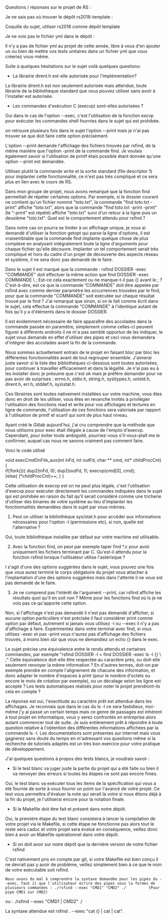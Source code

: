 Questions / réponses sur le projet de RS :

Je ne sais pas où trouver le dépôt rs2018-template :

Coquille du sujet, utiliser rs2018 comme dépôt template


Je ne vois pas le fichier yml dans le dépôt :

Il n'y a pas de fichier yml au projet de cette année, libre à vous d'en ajouter un ou bien de mettre vos tests unitaires dans un fichier yml que vous créeriez vous-même.

Suite à quelques hésitations sur le sujet voilà quelques questions:

- La librairie dirent.h est-elle autorisée pour l'implémentation? 

La librairie dirent.h est non seulement autorisée mais attendue, toute librairie de la bibliothèque standard que vous pouvez utiliser sans avoir à l'installer est autorisée. 

- Les commandes d'exécution C (execvp) sont-elles autorisées ?

Oui dans le cas de l'option --exec, c'est l'utilisation de la fonction excvp pour exécuter les commandes shell fournies dans le sujet qui est prohibée.

on retrouve plusieurs fois dans le sujet l'option --print mais je n'ai pas trouver se que doit faire cette option précisément. 

L'option --print demande l'affichage des fichiers trouvés par rsfind, de la même manière que l'option -print de la commande find.
Je voulais également savoir si l'utilisation de printf étais possible étant donnée qu'une option --print est demandée.

Utilisez plutôt la commande write et la sortie standard (file descriptor 1) pour implanter cette fonctionnalité, ce n'est pas très compliqué et ce sera plus en lien avec le cours de RS.

Dans mon groupe de projet, nous avons remarqué que la fonction find permettait de répéter certaines options. Par exemple, si le dossier courant ne contient qu'un fichier nommé "toto.txt", la commande "find toto.txt -print" affiche "toto.txt", alors que la commande "find toto.txt -print -print" (le "-print" est répété) affiche "toto.txt" suivi d'un retour à la ligne puis un deuxième "toto.txt". Quel est le comportement attendu pour rsfind ?

Dans notre cas on pourra se limiter à un affichage unique, je vous ai demandé d'utiliser la fonction getopt qui parse la ligne d'options, il est vraisemblable que la commande find implante quelque chose de plus complexe en analysant intégralement toute la ligne d'arguments pour chaque fichier qu'elle découvre. Implanter un tel comportement serait très compliqué et hors du cadre d'un projet de découverte des aspects réseau et système, il ne sera donc pas demandé de le faire.

Dans le sujet il est marqué que la commande : rsfind DOSSIER -exec "COMMANDE" doit effectuer la même action que find DOSSIER -exec COMMANDE \ ;
Est-ce cela exactement ou ne manque-t-il pas {} avant le \; ?
C'est-à-dire, est ce que la commande ”COMMANDE” doit être appelée par rsfind avec comme dernier paramètre les occurrences trouvées par le find, pour que la commande "COMMANDE" soit exécutée sur chaque résultat trouvé par le find ? 
J'ai remarqué que sinon, si on le fait comme écrit dans le sujet, cela effectue la commande  "COMMANDE" à l'identique autant de fois qu'il y a d'éléments dans le dossier DOSSIER.


Il est évidemment nécessaire de faire apparaître des accolades dans la commande passée en paramètre, simplement comme celles-ci peuvent figurer à différents endroits il ne m'a pas semblé opportun de les indiquer, le sujet vous demande en effet d'utiliser des pipes et ceci vous demandera d'intégrer des accolades avant la fin de la commande.

Nous sommes actuellement entrain de le projet en faisant bloc par bloc les différentes fonctionnalités avant de tout regrouper ensemble. J'aimerai juste savoir si la liste des bibliothèques ci-dessous sont toutes autorisées, pour continuer à travailler efficacement et dans la légalité. Je n'ai pas eu à les installer donc je présume que c'est ok mais je préfère demander pour ne pas avoir de surprises : errno.h, stdio.h, string.h, sys\types.h, unistd.h, dirent.h, err.h, stddef.h, sys\stat.h.

Ces librairies sont toutes nativement installées sur votre machine, vous êtes donc en droit de les utiliser, vous êtes en revanche invités à privilégier l'utilisation des fonctions read et write pour vos affichages et lectures en ligne de commande, l'utilisation de ces fonctions sera valorisée par rapport à l'utilisation de printf et scanf qui sont de plus haut niveau.



Ayant créé le Gitlab aujourd'hui, j'ai cru comprendre que la méthode que nous utilisons pour exec était illégale à cause de l'emploi d'execvp. Cependant, pour éviter toute ambiguité, pourriez-vous s'il-vous-plaît me le confirmer, auquel cas nous ne savons vraiment pas comment faire.

Voici le code utilisé

void execCmdOnFile_aux(int inFd, int outFd, char ** cmd, int* childProcCnt){    
    if(!fork()){
        dup2(inFd, 0);
        dup2(outFd, 1);
        execvp(cmd[0], cmd);        
    }else{
        (*childProcCnt)++;
    }
}

Cette utilisation de execvp est on ne peut plus légale, c'est l'utilisation d'execvp pour exécuter directement les commandes indiquées dans le sujet qui est prohibée en raison du fait qu'il serait considéré comme une tricherie d'utiliser des binaires de votre système au lieu d'implanter les fonctionnalités demandées dans le sujet par vous-mêmes.

1) Peut on utiliser la bibliothèque sys/stat.h pour accéder aux informations nécessaires pour l'option -l (permissions etc), si non, quelle est l'alternative ? 

Oui, toute bibliothèque installée par défaut sur votre machine est utilisable.


2) Avec la fonction find, on peut par exemple taper find *.c pour avoir uniquement les fichiers terminant par C. Qu'est-il attendu pour la fonction rsfind lorsque l'utilisateur utilise l'astérisque ? 

I s'agit d'une des options suggérées dans le sujet, vous pouvez une fois que vous aurez terminé le corps obligatoire du projet vous attacher à l'implantation d'une des options suggérées mais dans l'attente il ne vous est pas demandé de le faire.

3) Je ne comprend pas l’intérêt de l'argument --print, car rsfind affiche les résultats quoi qu'il en soit non ? Même pour les fonctions find où ls je ne vois pas ce qu'apporte cette option. 

Non, si l'affichage n'est pas demandé il n'est pas demandé d'afficher, si aucune option particulière n'est précisée il faut considérer print comme option par défaut, autrement si jamais vous utilisez -l ou --exec il n'y a pas d'affichage à faire. Expérimentez dans votre terminal avec find, si vous utilisez -exec et pas -print vous n'aurez pas d'affichage des fichiers trouvés, à moins bien sûr que vous ne demandiez un echo {} dans le exec.

Le sujet précise une équivalence entre le rendu attendu et certaines commandes, par exemple "rsfind DOSSIER -l = find DOSSIER -exec ls -l {} \ ;"
Cette équivalence doit-elle être respectée au caractère près, ou doit-elle seulement renvoyer la même information ?
En d'autres termes, doit-on par exemple prendre en compte l'alignement de chacune des information, et donc adapter le nombre d'espaces à print (pour le nombre d'octets ou encore le mois de création par exemple), ou un décalage selon les ligne est accepté ?
Les tests automatiques réalisés pour noter le projet prendront-ils cela en compte ?

La réponse est oui, l'exactitude au caractère prêt est attendue dans les affichages. Je reconnais que dans le cas du ls -l ce sera fastidieux, moi-même j'y ai passé un certain temps mais ce genre de passages est inhérent à tout projet en informatique, vous y serez confrontés en entreprise alors autant commencer tout de suite. Je suis entièrement prêt à répondre à toute question relative à l'obtention des différentes informations affichées par la commande ls -l. Les documentations sont présentes sur internet mais vous gagnerez sans doute du temps en m'adressant vos questions même si la recherche de tutoriels adaptés est un très bon exercice pour votre pratique de développement.

J'ai quelques questions à propos des tests blancs, je voudrais savoir :

- Si le test blanc va juger juste la partie du projet qui a été faite ou bien il va renvoyer des erreurs si toutes les étapes ne sont pas encore finies.

Oui, le test blanc va exécuter tous les items de la spécification qui vous a été fournie de sorte à vous fournir un point sur l'avancé de votre projet. Ce test vous permettra d'évaluer la note qui serait la votre si nous étions déjà à la fin du projet, je l'utiliserai encore pour la notation finale.

- Si le Makefile doit être fait et présent dans notre dépôt.

Oui, la première étape du test blanc consistera à lancer la compilation de votre projet via le Makefile, si cette étape ne fonctionne pas alors tout le reste sera caduc et votre projet sera évalué en conséquence, veillez donc bien à avoir un Makefile opérationnel dans votre dépôt.

- Si on doit avoir sur notre dépôt que la dernière version de notre fichier rsfind

C'est nativement pris en compte par git, si votre Makefile est bien conçu il ne devrait pas y avoir de problème, veillez simplement bien à ce que le nom de votre exécutable soit rsfind.

    Nous avons du mal à comprendre la syntaxe demandée pour les pipes du --exec, faut il que l'utilisateur écrire des pipes sous la formes de plusieurs commandes : ./rsfind --exec "CMD1" "CMD2" ./          (Pour pipe CMD1 sur CMD2)
ou : ./rsfind --exec "CMD1 | CMD2" ./

La syntaxe attendue est rsfind . --exec "cat {} | cat | cat".